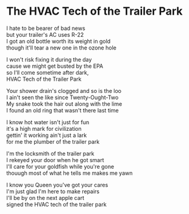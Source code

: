 # The HVAC Tech of the Trailer Park

I hate to be bearer of bad news  
but your trailer's AC uses R-22  
I got an old bottle worth its weight in gold  
though it'll tear a new one in the ozone hole  

I won't risk fixing it during the day  
cause we might get busted by the EPA  
so I'll come sometime after dark,   
HVAC Tech of the Trailer Park

Your shower drain's clogged and so is the loo  
I ain't seen the like since Twenty-Ought-Two  
My snake took the hair out along with the lime  
I found an old ring that wasn't there last time  

I know hot water isn't just for fun  
it's a high mark for civilization  
gettin' it working ain't just a lark  
for me the plumber of the trailer park  

I'm the locksmith of the trailer park  
I rekeyed your door when he got smart  
I'll care for your goldfish while you're gone  
thouugh most of what he tells me makes me yawn  

I know you Queen you've got your cares  
I'm just glad I'm here to make repairs  
I'll be by on the next apple cart  
signed the HVAC tech of the trailer park  
